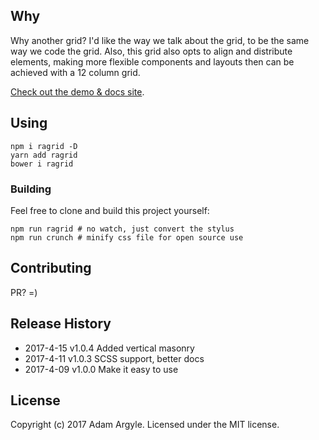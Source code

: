## Why
Why another grid? I'd like the way we talk about the grid, to be the same way we code the grid. Also, this grid also opts to align and distribute elements, making more flexible components and layouts then can be achieved with a 12 column grid.

[Check out the demo & docs site](https://argyleink.github.io/ragrid/).


## Using
```shell
npm i ragrid -D
yarn add ragrid
bower i ragrid
```


### Building
Feel free to clone and build this project yourself:
```shell
npm run ragrid # no watch, just convert the stylus
npm run crunch # minify css file for open source use
```


## Contributing
PR? =)

## Release History
* 2017-4-15  v1.0.4  Added vertical masonry
* 2017-4-11  v1.0.3  SCSS support, better docs
* 2017-4-09  v1.0.0  Make it easy to use

## License
Copyright (c) 2017 Adam Argyle. Licensed under the MIT license.
